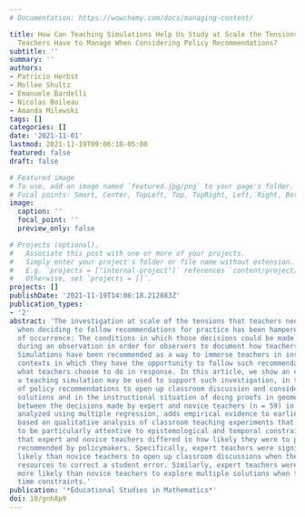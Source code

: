 ```yaml
---
# Documentation: https://wowchemy.com/docs/managing-content/

title: How Can Teaching Simulations Help Us Study at Scale the Tensions Mathematics
  Teachers Have to Manage When Considering Policy Recommendations?
subtitle: ''
summary: ''
authors:
- Patricio Herbst
- Mollee Shultz
- Emanuele Bardelli
- Nicolas Boileau
- Amanda Milewski
tags: []
categories: []
date: '2021-11-01'
lastmod: 2021-11-19T09:06:18-05:00
featured: false
draft: false

# Featured image
# To use, add an image named `featured.jpg/png` to your page's folder.
# Focal points: Smart, Center, TopLeft, Top, TopRight, Left, Right, BottomLeft, Bottom, BottomRight.
image:
  caption: ''
  focal_point: ''
  preview_only: false

# Projects (optional).
#   Associate this post with one or more of your projects.
#   Simply enter your project's folder or file name without extension.
#   E.g. `projects = ["internal-project"]` references `content/project/deep-learning/index.md`.
#   Otherwise, set `projects = []`.
projects: []
publishDate: '2021-11-19T14:06:18.212683Z'
publication_types:
- '2'
abstract: 'The investigation at scale of the tensions that teachers need to manage
  when deciding to follow recommendations for practice has been hampered by the problem
  of occurrence: The conditions in which those decisions could be made need to occur
  during an observation in order for observers to document how teachers handle them.
  Simulations have been recommended as a way to immerse teachers in instructional
  contexts in which they have the opportunity to follow such recommendations and observe
  what teachers choose to do in response. In this article, we show an example of how
  a teaching simulation may be used to support such investigation, in the context
  of policy recommendations to open up classroom discussion and consider multiple
  solutions and in the instructional situation of doing proofs in geometry. A contrast
  between the decisions made by expert and novice teachers (n = 59) in the simulation,
  analyzed using multiple regression, adds empirical evidence to earlier conjectures
  based on qualitative analysis of classroom teaching experiments that revealed teachers
  to be particularly attentive to epistemological and temporal constraints. We found
  that expert and novice teachers differed in how likely they were to prefer practices
  recommended by policymakers. Specifically, expert teachers were significantly more
  likely than novice teachers to open up classroom discussions when they had the knowledge
  resources to correct a student error. Similarly, expert teachers were significantly
  more likely than novice teachers to explore multiple solutions when there were no
  time constraints.'
publication: '*Educational Studies in Mathematics*'
doi: 10/gnh8p9
---
```

